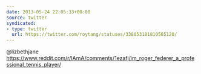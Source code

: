 ```yaml
---
date: 2013-05-24 22:05:33+00:00
source: twitter
syndicated:
- type: twitter
  url: https://twitter.com/roytang/statuses/338053181810565120/
---
```


@lizbethjane https://www.reddit.com/r/IAmA/comments/1ezafj/im_roger_federer_a_professional_tennis_player/